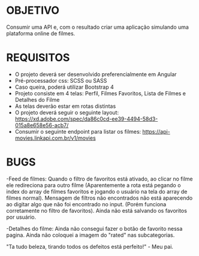 # OBJETIVO
Consumir uma API e, com o resultado criar uma aplicação simulando uma plataforma online de filmes.

# REQUISITOS
- O projeto deverá ser desenvolvido preferencialmente em Angular
- Pré-processador css: SCSS ou SASS
- Caso queira, poderá utilizar Bootstrap 4
- Projeto consiste em 4 telas: Perfil, Filmes Favoritos, Lista de Filmes e Detalhes do Filme
- As telas deverão estar em rotas distintas
- O projeto deverá seguir o seguinte layout:
https://xd.adobe.com/spec/da86c0cd-ee39-4494-58d3-015a8e658e56-acb7/
- Consumir o seguinte endpoint para listar os filmes: https://api-movies.linkapi.com.br/v1/movies

# BUGS
-Feed de filmes:
Quando o filtro de favoritos está ativado, ao clicar no filme ele redireciona para outro filme (Aparentemente a rota está pegando o index do array de filmes favoritos e jogando o usuário na tela do array de filmes normal).
Mensagem de filtros não encontrados não está aparecendo ao digitar algo que não foi encontrado no input. (Porém funciona corretamente no filtro de favoritos).
Ainda não está salvando os favoritos por usuário.

-Detalhes do filme:
Ainda não consegui fazer o botão de favorito nessa pagina.
Ainda não coloquei a imagem do "rated" nas subcategorias.

"Ta tudo beleza, tirando todos os defeitos está perfeito!" - Meu pai.
